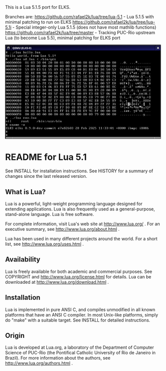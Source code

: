 This is a Lua 5.1.5 port for ELKS.

Branches are: 
https://github.com/rafael2k/lua/tree/lua-5.1 - Lua 5.1.5 with minimal patching to run on ELKS 
https://github.com/rafael2k/lua/tree/lua-5.1i - Special integer-only Lua 5.1.5 (does not have most mathlib functions) 
https://github.com/rafael2k/lua/tree/master - Tracking PUC-Rio upstream Lua (to become Lua 5.5), minimal patching for ELKS port

![screenshot1](lua-capt.jpg)


# README for Lua 5.1

See INSTALL for installation instructions.
See HISTORY for a summary of changes since the last released version.

## What is Lua?

  Lua is a powerful, light-weight programming language designed for extending
  applications. Lua is also frequently used as a general-purpose, stand-alone
  language. Lua is free software.

  For complete information, visit Lua's web site at http://www.lua.org/ .
  For an executive summary, see http://www.lua.org/about.html .

  Lua has been used in many different projects around the world.
  For a short list, see http://www.lua.org/uses.html .

## Availability

  Lua is freely available for both academic and commercial purposes.
  See COPYRIGHT and http://www.lua.org/license.html for details.
  Lua can be downloaded at http://www.lua.org/download.html .

## Installation

  Lua is implemented in pure ANSI C, and compiles unmodified in all known
  platforms that have an ANSI C compiler. In most Unix-like platforms, simply
  do "make" with a suitable target. See INSTALL for detailed instructions.

## Origin

  Lua is developed at Lua.org, a laboratory of the Department of Computer
  Science of PUC-Rio (the Pontifical Catholic University of Rio de Janeiro
  in Brazil).
  For more information about the authors, see http://www.lua.org/authors.html .
